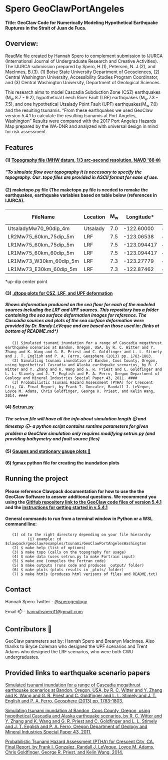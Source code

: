 # Spero GeoClawPortAngeles #
**Title: GeoClaw Code for Numerically Modeling Hypothetical Earthquake Ruptures in the Strait of Juan de Fuca.** 

## **Overview:** ## 
ReadMe file created by Hannah Spero to complement submission to IJURCA (International Journal of Undergraduate Research and Creative Activities). The IJURCA submission prepared by Spero, H.(1), Petersen, N. J.(2), and MacInnes, B.(3). (1) Boise State University Department of Geosciences, (2) Central Washington University, Accessibility Studies Program Coordinator, and (3) Central Washington University, Department of Geological Sciences. 

This research aims to model Cascadia Subduction Zone (CSZ) earthquakes (M<sub>w</sub> 8.7 - 9.2), hypothetical Leech River Fault (LRF) earthquakes (M<sub>w</sub> 7.3 - 7.5), and one hypothetical Utsalady Point Fault (UPF) earthquakes(M<sub>w</sub> 7.0) and the resulting tsunamis. “From these earthquakes we used GeoClaw version 5.4.1 to calculate the resulting tsunamis at Port Angeles, Washington” Results were compared with the 2017 Port Angeles Hazards Map prepared by the WA-DNR and analyzed with universal design in mind for risk assessment.

## **Features** ##
#### (1) [Topography file (MHW datum, 1/3 arc-second resolution, NAVD '88 :globe_with_meridians:)](https://catalog.data.gov/dataset/strait-of-juan-de-fuca-1-3-arc-second-navd-88-coastal-digital-elevation-model) ####
##### "To simulate flow over topography it is necessary to specify the topography. Our .topo files are provided in ASCII format for ease of use. #####
      
#### (2) maketopo.py file (The maketopo.py file is needed to remake the earthquakes, earthquake variables based on table below (references in IJURCA). ####
| FileName  | Location |M<sub>w</sub>| Longitude* | Latitude* | Strike | Length (km) | Width (km) | Depth (km) | Rake | Dip | Slip (m) |
| ------------- | ------------- | ------------- | ------------- | ------------- | ------------- | ------------- | ------------- | ------------- | ------------- | ------------- | ------------- |
| UtsaladyMw70_90dip_4m | Utsalady  | 7.0 | -122.60000 | 48.30000 | 298 | 29 | 8 | 0 | 90 | 90 | 4 |
| LR2Mw75_60km_75dip_5m  | LRF  | 7.5 | -123.06538 | 48.366628 | 294 | 60 | 15 | 0 | 90 | 75 | 5 |
| LR1Mw75_60km_75dip_5m  | LRF  | 7.5 | -123.094417 | 48.304968 | 294 | 60 | 15 | 0 | 90 | 75 | 5 |
| LR1Mw75_60km_60dip_5m  | LRF  | 7.5 | -123.094417 | 48.304968 | 294 | 60 | 15 | 0 | 90 | 60 | 5 |
| LR1Mw73_W30km_60dip_5m  | LRF  | 7.3 | -123.27779 | 48.359396 | 294 | 30 | 15 | 0 | 90 | 60 | 5 |
| LR1Mw73_E30km_60dip_5m  | LRF | 7.3 | -122.87462 | 48.304968 | 294 | 30 | 15 | 0 | 90 | 60 | 5 |

*up-dip center point

#### (3) [.dtopo plots for CSZ, LRF, and UPF deformation](https://www.clawpack.org/geoclaw/dtopotools_examples.html) ####
##### Shows deformation produced on the sea floor for each of the modeled sources including the LRF and UPF sources. This repository has a folder containing the sea surface deformation images for reference. The Cascadia sources and plots of the sea surface deformation were provided by Dr. Randy LeVeque and are based on those used in: (links at bottom of README.md*)
       (1) Simulated tsunami inundation for a range of Cascadia megathrust earthquake scenarios at Bandon, Oregon, USA, by R. C. Witter and Y. Zhang and K. Wang and G. R. Priest and C. Goldfinger and L. L. Stimely and J. T. English and P. A. Ferro, Geosphere (2013) pp. 1783-1803.
       (2) Simulating tsunami inundation at Bandon, Coos County, Oregon, using hypothetical Cascadia and Alaska earthquake scenarios, by R. C. Witter and Y. Zhang and K. Wang and G. R. Priest and C. Goldfinger and L. L. Stimely and J. T. English and P. A. Ferro, Oregon Department of Geology and Mineral Industries Special Paper 43, 2011. ####
       (3) Probabilistic Tsunami Hazard Assessment (PTHA) for Crescent City, CA. Final Report, by Frank I. Gonzalez, Randall J. LeVeque, Loyce M. Adams, Chris Goldfinger, George R. Priest, and Kelin Wang, 2014. ####

#### (4) [Setrun.py](https://www.clawpack.org/setrun_geoclaw.html) ####
##### The setrun file will have all the info about simulation length :clock930: and timestep :clock930:- a python script contains runtime parameters for given problem a GeoClaw simulation only requires modifying setrun.py (and providing bathymetry and fault source files) #####
#### (5) [Gauges and stationary gauge plots :pushpin:](https://www.clawpack.org/gauges.html) ####
#### (6) fgmax python file for creating the inundation plots ####

## **Running the project** ##
#### Please reference Clawpack documentation for how to use the the GeoClaw Software to answer additional questions. We recommend you using the [GitHub repository link to the GeoClaw code files of version 5.4.1](https://github.com/clawpack/doc/blob/dev/doc/geoclaw.rst) and the [instructions for getting started in v.5.4.1](https://www.clawpack.org/v5.4.x/geoclaw.html)
#### General commands to run from a terminal window in Python or a WSL command line: ####
       (1) cd to the right directory depending on your file hierarchy
              (i) example: cd $clawpack/geoclaw/examples/tsunami/GeoClawPortAngelesWashington
       (2) $ make help (list of options)
       (3) $ make topo (calls on the topography for usage)
       (4) $ make data (uses setrun.py to make Fortrain input)
       (5) $ make exe (compiles the Fortran code)
       (5) $ make outputs (runs code and produces _output/ folder)
       (6) $ make plots (plots results in _plots/ folder)
       (7) $ make htmls (produces html verisons of files and README.txt)
       
## **Contact** ##
Hannah Spero
Twitter - [@sperogeology](https://twitter.com/SperoGeology)

Email :mailbox: - hannahspero11@gmail.com

## Contributors :ocean:
GeoClaw parameters set by: Hannah Spero and Breanyn MacInnes. Also thanks to Bryce Coleman who designed the UPF scenarios and Trent Adams who designed the LRF scenarios, who were both CWU undergraduates. 
## Provided links to earthquake scenario papers ##
[Simulated tsunami inundation for a range of Cascadia megathrust earthquake scenarios at Bandon, Oregon, USA, by R. C. Witter and Y. Zhang and K. Wang and G. R. Priest and C. Goldfinger and L. L. Stimely and J. T. English and P. A. Ferro, Geosphere (2013) pp. 1783-1803.](https://pubs.geoscienceworld.org/gsa/geosphere/article/9/6/1783/132896/Simulated-tsunami-inundation-for-a-range-of) 

[Simulating tsunami inundation at Bandon, Coos County, Oregon, using hypothetical Cascadia and Alaska earthquake scenarios, by R. C. Witter and Y. Zhang and K. Wang and G. R. Priest and C. Goldfinger and L. L. Stimely and J. T. English and P. A. Ferro, Oregon Department of Geology and Mineral Industries Special Paper 43, 2011.](https://www.oregongeology.org/tsuclearinghouse/resources/sp-43/SP-43_onscreen144dpi.pdf)

[Probabilistic Tsunami Hazard Assessment (PTHA) for Crescent City, CA. Final Report, by Frank I. Gonzalez, Randall J. LeVeque, Loyce M. Adams, Chris Goldfinger, George R. Priest, and Kelin Wang, 2014.](http://hdl.handle.net/1773/25916)

